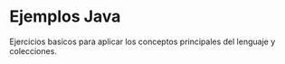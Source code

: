 # Ejemplos Java
Ejercicios basicos para aplicar los conceptos principales del lenguaje y colecciones.
